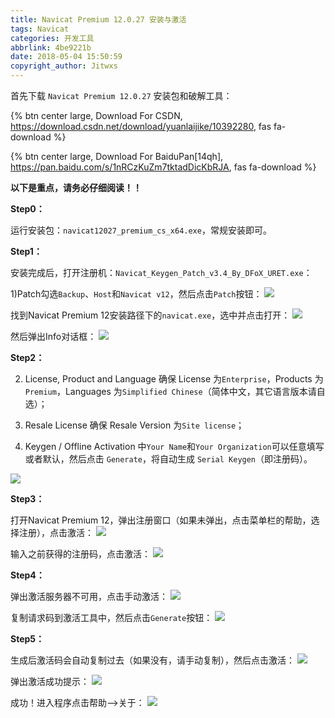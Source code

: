 ```yaml
---
title: Navicat Premium 12.0.27 安装与激活
tags: Navicat
categories: 开发工具
abbrlink: 4be9221b
date: 2018-05-04 15:50:59
copyright_author: Jitwxs
---
```


首先下载 `Navicat Premium 12.0.27` 安装包和破解工具：

{% btn center large, Download For CSDN, https://download.csdn.net/download/yuanlaijike/10392280, fas fa-download %}

{% btn center large, Download For BaiduPan[14qh], https://pan.baidu.com/s/1nRCzKuZm7tktadDicKbRJA, fas fa-download %}

**以下是重点，请务必仔细阅读！！**

**Step0：**

运行安装包：`navicat12027_premium_cs_x64.exe`，常规安装即可。

**Step1：**

安装完成后，打开注册机：`Navicat_Keygen_Patch_v3.4_By_DFoX_URET.exe`：

1)Patch勾选`Backup`、`Host`和`Navicat v12`，然后点击`Patch`按钮：
![](https://cdn.jsdelivr.net/gh/jitwxs/cdn/blog/posts/201805/2018050415315327.png)

找到Navicat Premium 12安装路径下的`navicat.exe`，选中并点击打开：
![](https://cdn.jsdelivr.net/gh/jitwxs/cdn/blog/posts/201805/20180504153304436.png)

然后弹出Info对话框：
![](https://cdn.jsdelivr.net/gh/jitwxs/cdn/blog/posts/201805/20180504153315666.png)

**Step2：**

2) License, Product and Language 确保 License 为`Enterprise`，Products 为`Premium`，Languages 为`Simplified Chinese`（简体中文，其它语言版本请自选）；

3) Resale License 确保 Resale Version 为`Site license`；

4) Keygen / Offline Activation 中`Your Name`和`Your Organization`可以任意填写或者默认，然后点击 `Generate`，将自动生成 `Serial Keygen`（即注册码）。

![](https://cdn.jsdelivr.net/gh/jitwxs/cdn/blog/posts/201805/20180504153815727.png)

**Step3：**

打开Navicat Premium 12，弹出注册窗口（如果未弹出，点击菜单栏的帮助，选择注册），点击激活：
![](https://cdn.jsdelivr.net/gh/jitwxs/cdn/blog/posts/201805/20180504154025921.png)

输入之前获得的注册码，点击激活：
![](https://cdn.jsdelivr.net/gh/jitwxs/cdn/blog/posts/201805/20180504154112685.png)

**Step4：**

弹出激活服务器不可用，点击手动激活：
![](https://cdn.jsdelivr.net/gh/jitwxs/cdn/blog/posts/201805/20180504154324818.png)

复制请求码到激活工具中，然后点击`Generate`按钮：
![](https://cdn.jsdelivr.net/gh/jitwxs/cdn/blog/posts/201805/20180504154349461.png)

**Step5：**

生成后激活码会自动复制过去（如果没有，请手动复制），然后点击激活：
![](https://cdn.jsdelivr.net/gh/jitwxs/cdn/blog/posts/201805/20180504154727158.png)

弹出激活成功提示：
![](https://cdn.jsdelivr.net/gh/jitwxs/cdn/blog/posts/201805/20180504154802595.png)

成功！进入程序点击帮助-->关于：
![](https://cdn.jsdelivr.net/gh/jitwxs/cdn/blog/posts/201805/20180504154817353.png)
